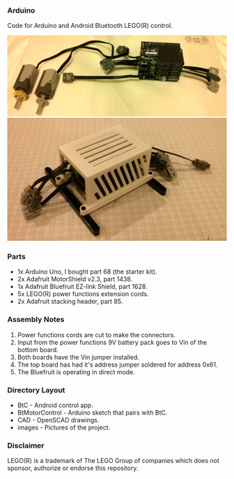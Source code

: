 ### Arduino ###
Code for Arduino and Android Bluetooth LEGO(R) control.

![Image of Arduino](images/arduino1.png)
![Image of Arduino](images/arduino2.png)

### Parts ###
* 1x Arduino Uno, I bought part 68 (the starter kit).
* 2x Adafruit MotorShield v2.3, part 1438.
* 1x Adafruit Bluefruit EZ-link Shield, part 1628.
* 5x LEGO(R) power functions extension cords.
* 2x Adafruit stacking header, part 85.

### Assembly Notes ###
1. Power functions cords are cut to make the connectors.
2. Input from the power functions 9V battery pack goes to Vin of the bottom board.
3. Both boards have the Vin jumper installed.
4. The top board has had it's address jumper soldered for address 0x61.
5. The Bluefruit is operating in direct mode.

### Directory Layout ###
* BtC - Android control app.
* BtMotorControl - Arduino sketch that pairs with BtC.
* CAD - OpenSCAD drawings.
* images - Pictures of the project.

### Disclaimer ###
LEGO(R) is a trademark of The LEGO Group of companies which does not sponsor, authorize or endorse this repository.
